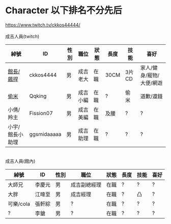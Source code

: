 # Character 以下排名不分先后
https://www.twitch.tv/ckkos44444/<br>
<br>
成吉人員(twitch)<br>

| 綽號 | ID | 性別 | 職位 | 狀態 | 長度 | 技能 | 喜好 |
|-------|---------|--|--------|---|----|-----|--------------------|
|[館長/飆捍](http://www.qq.com)|ckkos4444|男|成吉 老大|在職|30CM|3片CD|家人/健身/寵物/大便/網遊|
|<a href="http://www.qq.com" target="_blank">偷米</a>|Qqking|男|成吉小編|在職|?|偷米|道歉/還錢|
|小倩/羚主|Fission07|男|成吉美編|在職|及腰|?|?|
|小宇/館長小助理|ggsmidaaaaa|男|成吉助理|在職|?|?|?|
<br>
成吉人員(館內)<br>

| 綽號 | ID | 性別 | 職位 | 狀態 | 長度 | 技能 | 喜好 |
|-------|---------|--|--------|---|----|-----|--------------------|
|大師兄|李慶元|男|成吉副總經理|在職|?|?|?|
|大胖|江暐至|男|成吉經理|在職|?|凸|?|
|可樂/cola|張軒綜|男|?|在職|?|?|?|
|?|李鎗|男|?|在職|?|?|?|

<br>

  




